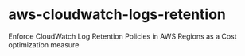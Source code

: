 # aws-cloudwatch-logs-retention
Enforce CloudWatch Log Retention Policies in AWS Regions as a Cost optimization measure

